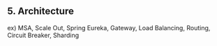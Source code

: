 ## 5. Architecture
ex) MSA, Scale Out, Spring Eureka, Gateway, Load Balancing, Routing, Circuit Breaker, Sharding